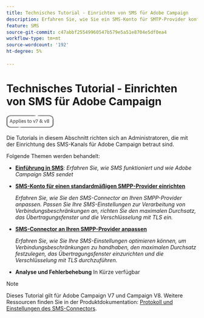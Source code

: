 ```yaml
---
title: Technisches Tutorial - Einrichten von SMS für Adobe Campaign
description: Erfahren Sie, wie Sie ein SMS-Konto für SMTP-Provider konfigurieren und wie Sie die Konfiguration analysieren und beheben.
feature: SMS
source-git-commit: c47abbf25549960547b579e5a51e8704e5df0ea4
workflow-type: tm+mt
source-wordcount: '192'
ht-degree: 5%

---
```



# Technisches Tutorial - Einrichten von SMS für Adobe Campaign

![Gilt für V7 und V8](../assets/V7-V8-stamp.png)

Die Tutorials in diesem Abschnitt richten sich an Administratoren, die mit der Einrichtung des SMS-Kanals für Adobe Campaign betraut sind.

Folgende Themen werden behandelt:

* **[Einführung in SMS](/help/tutorial-sms/introduction-to-sms.md)**:
   *Erfahren Sie, wie SMS funktioniert und wie Adobe Campaign SMS sendet*

* **[SMS-Konto für einen standardmäßigen SMPP-Provider einrichten](/help/tutorial-sms/set-up-account-for-standard-smpp-provider.md)**

   *Erfahren Sie, wie Sie den SMS-Connector an Ihren SMPP-Provider anpassen. Passen Sie Ihre SMS-Einstellungen zur Verarbeitung von Verbindungsbeschränkungen an, richten Sie den maximalen Durchsatz, das Übertragungsfenster und die Verschlüsselung mit TLS ein.*

* **[SMS-Connector an Ihren SMPP-Provider anpassen](/help/tutorial-sms/adapt-sms-connector-to-smpp-provider.md)**

   *Erfahren Sie, wie Sie Ihre SMS-Einstellungen optimieren können, um Verbindungsbeschränkungen zu handhaben, den maximalen Durchsatz festzulegen, das Übertragungsfenster einzurichten und die Verschlüsselung mit TLS durchzuführen.*

* **Analyse und Fehlerbehebung**
In Kürze verfügbar

>[!NOTE]
>
>Dieses Tutorial gilt für Adobe Campaign V7 und Campaign V8. Weitere Ressourcen finden Sie in der Produktdokumentation: [Protokoll und Einstellungen des SMS-Connectors](https://experienceleague.adobe.com/docs/campaign-classic/using/sending-messages/sending-messages-on-mobiles/sms-protocol.html?lang=de#sending-messages).
